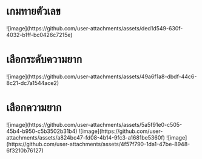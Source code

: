 <h1>เกมทายตัวเลข</h1>
![image](https://github.com/user-attachments/assets/ded1d549-630f-4032-b1ff-bc0426c7215e)
<h1>เลือกระดับความยาก</h1>
![image](https://github.com/user-attachments/assets/49a6f1a8-dbdf-44c6-8c21-dc7a1544ace2)
<h1>เลือกความยาก</h1>
![image](https://github.com/user-attachments/assets/5a5f91e0-c505-45b4-b950-c5b3502b31b4)
![image](https://github.com/user-attachments/assets/a824bc47-fd08-4b14-9fc3-a1681be5360f)
![image](https://github.com/user-attachments/assets/4f57f790-1da1-47be-8948-6f3210b76127)
